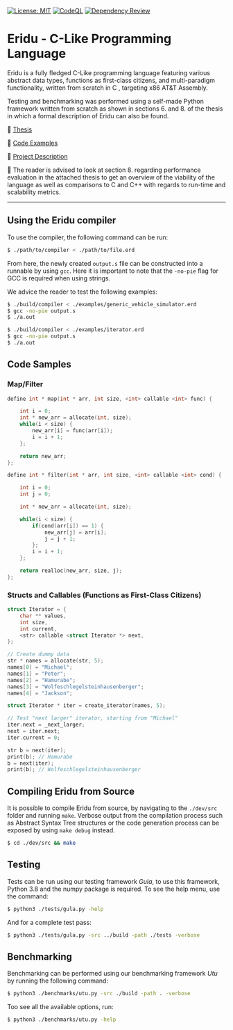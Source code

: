 [![License: MIT](https://img.shields.io/badge/License-MIT-yellow.svg)](https://github.com/frederikgram/eridu/blob/master/LICENSE)
[![CodeQL](https://github.com/frederikgram/eridu/workflows/CodeQL/badge.svg)](https://github.com/frederikgram/eridu/actions?query=workflow%3ADependency+Review)
[![Dependency Review](https://github.com/frederikgram/eridu/workflows/Dependency%20Review/badge.svg)]()

# Eridu - C-Like Programming Language
Eridu is a fully fledged C-Like programming language featuring various abstract data types, functions as first-class citizens, and multi-paradigm functionality, written from scratch in C , targeting x86 AT&T Assembly.

Testing and benchmarking was performed using a self-made Python framework written from scratch as shown in sections 6. and 8. of the thesis in which a formal description of Eridu can also be found.

:pushpin: [Thesis](https://github.com/frederikgram/eridu/blob/master/Thesis.pdf)

:pushpin: [Code Examples](https://github.com/frederikgram/eridu/tree/master/examples)

:pushpin: [Project Description](https://github.com/frederikgram/eridu/blob/master/projectdescription.pdf)

:speech_balloon: The reader is advised to look at section 8. regarding performance evaluation in the attached thesis to get an overview of the viability of the language as well as comparisons to C and C++ with regards to run-time and scalability metrics.

---
## Using the Eridu compiler
To use the compiler, the following command can be run:
```bash
$ ./path/to/compiler < ./path/to/file.erd
```

From here, the newly created `output.s` file can be constructed into a runnable by using `gcc`. Here it is important to note that the `-no-pie` flag for GCC is required when using strings.

We advice the reader to test the following examples:
```bash
$ ./build/compiler < ./examples/generic_vehicle_simulator.erd
$ gcc -no-pie output.s
$ ./a.out
```
```bash
$ ./build/compiler < ./examples/iterator.erd
$ gcc -no-pie output.s
$ ./a.out
```


## Code Samples
### Map/Filter
```c
define int * map(int * arr, int size, <int> callable <int> func) {

    int i = 0;
    int * new_arr = allocate(int, size);
    while(i < size) {
        new_arr[i] = func(arr[i]);
        i = i + 1;
    };

    return new_arr;
};
```
```c
define int * filter(int * arr, int size, <int> callable <int> cond) {

    int i = 0;
    int j = 0;

    int * new_arr = allocate(int, size);

    while(i < size) {
        if(cond(arr[i]) == 1) {
            new_arr[j] = arr[i];
            j = j + 1;
        };
        i = i + 1;
    };

    return realloc(new_arr, size, j);
};
```
### Structs and Callables (Functions as First-Class Citizens)
```c
struct Iterator = {
    char ** values,
    int size,
    int current,
    <str> callable <struct Iterator *> next,
};

// Create dummy data
str * names = allocate(str, 5);
names[0] = "Michael";
names[1] = "Peter";
names[2] = "Hamurabe";
names[3] = "Wolfeschlegelsteinhausenberger";
names[4] = "Jackson";

struct Iterator * iter = create_iterator(names, 5);

// Test "next larger" iterator, starting from "Michael"
iter.next = _next_larger;
next = iter.next;
iter.current = 0;

str b = next(iter);
print(b); // Hamurabe
b = next(iter);
print(b); // Wolfeschlegelsteinhausenberger

```

## Compiling Eridu from Source
It is possible to compile Eridu from source, by navigating to the `./dev/src` folder and running `make`. Verbose output from the compilation process such as Abstract Syntax Tree structures or the code generation process can be exposed by using `make debug` instead. 

```bash 
$ cd ./dev/src && make
```



## Testing
Tests can be run using our testing framework _Gula_, to use this framework, Python 3.8 and the numpy package is required. To see the help menu, use the command:
```bash
$ python3 ./tests/gula.py -help
```

And for a complete test pass:

```bash
$ python3 ./tests/gula.py -src ../build -path ./tests -verbose
```

## Benchmarking
Benchmarking can be performed using our benchmarking framework _Utu_ by running the following command:
```bash
$ python3 ./benchmarks/utu.py -src ./build -path . -verbose
```

Too see all the available options, run:

```bash
$ python3 ./benchmarks/utu.py -help
```
